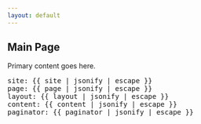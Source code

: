 ```yaml
---
layout: default
---
```


<h2>Main Page</h2>

Primary content goes here.

<pre>
site: {{ site | jsonify | escape }}
page: {{ page | jsonify | escape }}
layout: {{ layout | jsonify | escape }}
content: {{ content | jsonify | escape }}
paginator: {{ paginator | jsonify | escape }}
</pre>

